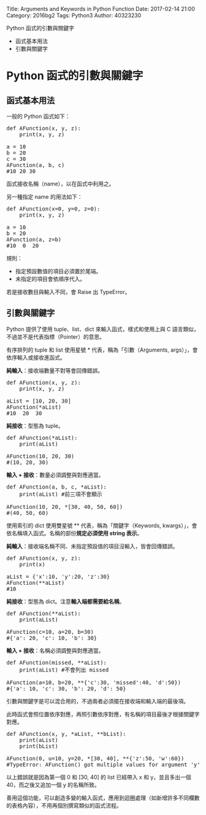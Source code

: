 Title: Arguments and Keywords in Python Function
Date: 2017-02-14 21:00
Category: 2016bg2
Tags: Python3
Author: 40323230

Python 函式的引數與關鍵字

* 函式基本用法
* 引數與關鍵字

<!-- PELICAN_END_SUMMARY -->

Python 函式的引數與關鍵字
===

函式基本用法
---

一般的 Python 函式如下：

<pre class="brush: python">
def AFunction(x, y, z):
    print(x, y, z)

a = 10
b = 20
c = 30
AFunction(a, b, c)
#10 20 30
</pre>

函式接收名稱（name），以在函式中利用之。

另一種指定 name 的用法如下：

<pre class="brush: python">
def AFunction(x=0, y=0, z=0):
    print(x, y, z)

a = 10
b = 20
AFunction(a, z=b)
#10  0  20
</pre>

規則：

* 指定預設數值的項目必須置於尾端。
* 未指定的項目會依順序代入。

若是接收數目與輸入不同，會 Raise 出 TypeError。

引數與關鍵字
---

Python 提供了使用 tuple、list、dict 來輸入函式，樣式和使用上與 C 語言類似，不過並不是代表指標（Pointer）的意思。

有序排列的 tuple 和 list 使用星號 * 代表，稱為「引數（Arguments, args）」，會依序輸入或接收進函式。

**純輸入**：接收端數量不對等會回傳錯誤。

<pre class="brush: python">
def AFunction(x, y, z):
    print(x, y, z)

aList = [10, 20, 30]
AFunction(*aList)
#10  20  30
</pre>

**純接收**：型態為 tuple。

<pre class="brush: python">
def AFunction(*aList):
    print(aList)

AFunction(10, 20, 30)
#(10, 20, 30)
</pre>

**輸入 + 接收**：數量必須調整與對應適當。

<pre class="brush: python">
def AFunction(a, b, c, *aList):
    print(aList) #前三項不會顯示

AFunction(10, 20, *[30, 40, 50, 60])
#(40, 50, 60)
</pre>

使用索引的 dict 使用雙星號 \** 代表，稱為「關鍵字（Keywords, kwargs）」，會依名稱填入函式。名稱的部份**規定必須使用 string 表示**。

**純輸入**：接收端名稱不同、未指定預設值的項目沒輸入，皆會回傳錯誤。

<pre class="brush: python">
def AFunction(x, y, z):
    print(x)

aList = {'x':10, 'y':20, 'z':30}
AFunction(**aList)
#10
</pre>

**純接收**：型態為 dict。注意**輸入端都需要給名稱**。

<pre class="brush: python">
def AFunction(**aList):
    print(aList)

AFunction(c=10, a=20, b=30)
#{'a': 20, 'c': 10, 'b': 30}
</pre>

**輸入 + 接收**：名稱必須調整與對應適當。

<pre class="brush: python">
def AFunction(missed, **aList):
    print(aList) #不會列出 missed

AFunction(a=10, b=20, **{'c':30, 'missed':40, 'd':50})
#{'a': 10, 'c': 30, 'b': 20, 'd': 50}
</pre>

引數與關鍵字是可以混合用的，不過兩者必須擺在接收端和輸入端的最後項。

此時函式會照位置依序對應，再照引數依序對應，有名稱的項目最後才根據關鍵字對應。

<pre class="brush: python">
def AFunction(x, y, *aList, **bList):
    print(aList)
    print(bList)

AFunction(0, u=10, y=20, *[30, 40], **{'z':50, 'w':60})
#TypeError: AFunction() got multiple values for argument 'y'
</pre>

以上錯誤就是因為第一個 0 和 [30, 40] 的 list 已經帶入 x 和 y，並且多出一個 40，而之後又追加一個 y 的名稱所致。

善用這個功能，可以創造多變的輸入函式，應用到迴圈處理（如新增許多不同欄數的表格內容），不用再個別撰寫類似的函式流程。